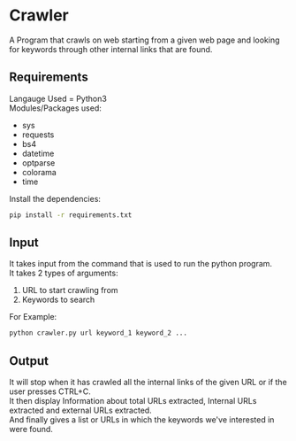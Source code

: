 # Crawler
A Program that crawls on web starting from a given web page and looking for keywords through other internal links that are found.

## Requirements
Langauge Used = Python3<br />
Modules/Packages used:
* sys
* requests
* bs4
* datetime
* optparse
* colorama
* time
<!-- -->
Install the dependencies:
```bash
pip install -r requirements.txt
```
## Input
It takes input from the command that is used to run the python program.<br />It takes 2 types of arguments:
1. URL to start crawling from
2. Keywords to search
<!-- -->
For Example:
```bash
python crawler.py url keyword_1 keyword_2 ...
```
## Output
It will stop when it has crawled all the internal links of the given URL or if the user presses CTRL+C.<br />
It then display Information about total URLs extracted, Internal URLs extracted and external URLs extracted.<br />
And finally gives a list or URLs in which the keywords we've interested in were found.